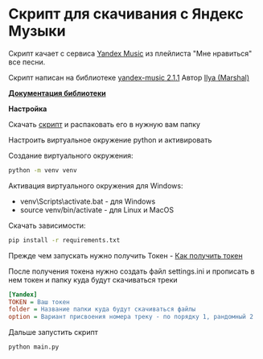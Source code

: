 # Скрипт для скачивания с Яндекс Музыки

Скрипт качает с сервиса [Yandex Music](https://music.yandex.ru/) из плейлиста "Мне нравиться" все песни.

Скрипт написан на библиотеке [yandex-music 2.1.1](https://pypi.org/project/yandex-music/) Автор [Ilya (Marshal)](ilya@marshal.dev)

[**Документация библиотеки**](https://yandex-music.readthedocs.io/en/latest/index.html)

**Настройка**

Скачать [скрипт](https://github.com/Xaakkeep/py_ya_music/archive/refs/heads/master.zip) и распаковать его в нужную вам папку

Настроить виртуальное окружение python и активировать

Создание виртуального окружения:

```cmd
python -m venv venv
```

Активация виртуального окружения для Windows:

+ venv\Scripts\activate.bat - для Windows
+ source venv/bin/activate - для Linux и MacOS

Скачать зависимости:

```cmd
pip install -r requirements.txt
```

Прежде чем запускать нужно получить Токен - [Как получить токен](https://yandex-music.readthedocs.io/en/latest/token.html)

После получения токена нужно создать файл settings.ini и прописать в нем токен и папку куда будут скачиваться треки

```ini
[Yandex]
TOKEN = Ваш токен
folder = Название папки куда будут скачиваться файлы
option = Вариант присвоения номера треку - по порядку 1, рандомный 2 
```

Дальше запустить скрипт

```cmd
python main.py
```
